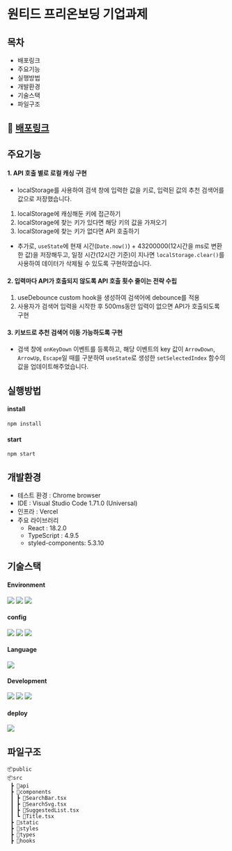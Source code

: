 # 원티드 프리온보딩 기업과제

## 목차

- 배포링크
- 주요기능
- 실행방법
- 개발환경
- 기술스택
- 파일구조

## 🔗 [배포링크](https://wanted-10th-2-test1.vercel.app/)

## 주요기능

#### 1. API 호출 별로 로컬 캐싱 구현

- localStorage를 사용하여 검색 창에 입력한 값을 키로, 입력된 값의 추천 검색어를 값으로 저장했습니다.

1. localStorage에 캐싱해둔 키에 접근하기
2. localStorage에 찾는 키가 있다면 해당 키의 값을 가져오기
3. localStorage에 찾는 키가 없다면 API 호출하기

- 추가로, `useState`에 현재 시간(`Date.now()`) + 43200000(12시간을 ms로 변환한 값)을 저장해두고,
  일정 시간(12시간 기준)이 지나면 `localStorage.clear()`를 사용하여 데이터가 삭제될 수 있도록 구현하였습니다.

#### 2. 입력마다 API가 호출되지 않도록 API 호출 횟수 줄이는 전략 수립
1. useDebounce custom hook을 생성하여 검색어에 debounce를 적용
2. 사용자가 검색어 입력을 시작한 후 500ms동안 입력이 없으면 API가 호출되도록 구현

#### 3. 키보드로 추천 검색어 이동 가능하도록 구현

- 검색 창에 `onKeyDown` 이벤트를 등록하고, 해당 이벤트의 key 값이 `ArrowDown`, `ArrowUp`, `Escape`일 때를 구분하여 `useState`로 생성한 `setSelectedIndex` 함수의 값을 업데이트해주었습니다.

## 실행방법

#### install

```
npm install
```

#### start

```
npm start
```

## 개발환경

- 테스트 환경 : Chrome browser
- IDE : Visual Studio Code 1.71.0 (Universal)
- 인프라 : Vercel
- 주요 라이브러리
  - React : 18.2.0
  - TypeScript : 4.9.5
  - styled-components: 5.3.10

## 기술스택

#### Environment

<code><img src="https://img.shields.io/badge/Git-F05032?style=for-the-badge&logo=git&logoColor=white"></code>
<code><img src="https://img.shields.io/badge/Github-181717?style=for-the-badge&logo=github&logoColor=white"></code>
<code><img src="https://img.shields.io/badge/VScode-007ACC?style=for-the-badge&logo=vscode&logoColor=white"></code>

#### config

<code><img src="https://img.shields.io/badge/npm-CB3837?style=for-the-badge&logo=npm&logoColor=white"></code>
<code><img src="https://img.shields.io/badge/Eslint-4B32C3?style=for-the-badge&logo=eslint&logoColor=white"></code>
<code><img src="https://img.shields.io/badge/prettier-F7B93E?style=for-the-badge&logo=prettier&logoColor=white"></code>

#### Language

<code><img src="https://img.shields.io/badge/TypeScript-3178C6?style=for-the-badge&logo=typescript&logoColor=white"></code>

#### Development

<code><img src="https://img.shields.io/badge/react-61DAFB?style=for-the-badge&logo=react&logoColor=white"></code>
<code><img src="https://img.shields.io/badge/styled components-DB7093?style=for-the-badge&logo=styled-components&logoColor=white"/></code>
<code><img src="https://img.shields.io/badge/Axios-5A29E4?style=for-the-badge&logo=Axios&logoColor=white"/></code>

#### deploy

<code><img src="https://img.shields.io/badge/vercel-000000?style=for-the-badge&logo=Axios&logoColor=white"/></code>

## 파일구조

```
📦public
📦src
 ┣ 📂api
 ┣ 📂components
 ┃ ┣ 📜SearchBar.tsx
 ┃ ┣ 📜SearchSvg.tsx
 ┃ ┣ 📜SuggestedList.tsx
 ┃ ┗ 📜Title.tsx
 ┣ 📂static
 ┣ 📂styles
 ┣ 📂types
 ┣ 📂hooks
```
